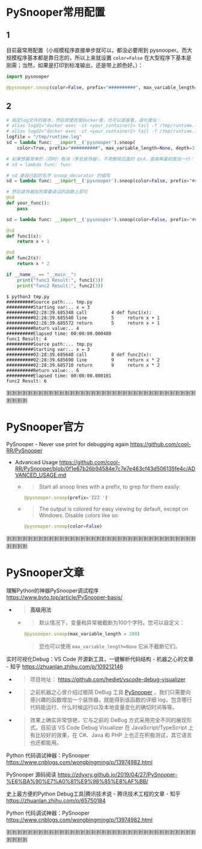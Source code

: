 
# PySnooper常用配置

## 1

目前最常用配置（小规模程序直接单步就可以，都没必要用到 pysnooper。而大规模程序基本都是靠日志的，所以上来就设置 `color=False` 在大型程序下基本是刚需；当然，如果是打印到标准输出，还是带上颜色好。）：
```py
import pysnooper

@pysnooper.snoop(color=False, prefix="##########", max_variable_length=None)
```

## 2

```py
# 指定log文件的版本，然后即使在是docker里，也可以直接看，语句类似：
# alias logd1="docker exec -it <your_container1> tail -f /tmp/runtime.log"
# alias logd2="docker exec -it <your_container2> tail -f /tmp/runtime.log"
logfile = "/tmp/runtime.log"
sd = lambda func: __import__('pysnooper').snoop(
    color=True, prefix="##########", max_variable_length=None, depth=3, output=logfile)(func)

# 如果想最简单的（同时）取消（多处装饰器），不用删除后面的 @sd，直接再最前面加一行：
# sd = lambda func: func
```

```py
# sd 是自己起的名字 snoop_decorator 的缩写
sd = lambda func: __import__('pysnooper').snoop(color=False, prefix="##########", max_variable_length=None)(func)

# 然后装饰器加到需要调试的函数上即可
@sd
def your_func():
    pass
```

```py
sd = lambda func: __import__('pysnooper').snoop(color=False, prefix="##########", max_variable_length=None)(func)

@sd
def func1(x):
    return x + 1

@sd
def func2(x):
    return x * 2

if __name__ == "__main__":
    print("func1 Result:", func1(3))
    print("func2 Result:", func2(3))
```
```console
$ python3 tmp.py
##########Source path:... tmp.py
##########Starting var:.. x = 3
##########02:28:39.685348 call         4 def func1(x):
##########02:28:39.685540 line         5     return x + 1
##########02:28:39.685572 return       5     return x + 1
##########Return value:.. 4
##########Elapsed time: 00:00:00.000480
func1 Result: 4
##########Source path:... tmp.py
##########Starting var:.. x = 3
##########02:28:39.685648 call         8 def func2(x):
##########02:28:39.685690 line         9     return x * 2
##########02:28:39.685710 return       9     return x * 2
##########Return value:.. 6
##########Elapsed time: 00:00:00.000101
func2 Result: 6
```

:u5272::u5272::u5272::u5272::u5272::u5272::u5272::u5272::u5272::u5272::u5272::u5272::u5272::u5272::u5272::u5272::u5272::u5272::u5272::u5272::u5272::u5272::u5272::u5272::u5272::u5272::u5272::u5272::u5272::u5272::u5272::u5272::u5272::u5272::u5272::u5272::u5272::u5272::u5272::u5272:

# PySnooper官方

PySnooper - Never use print for debugging again https://github.com/cool-RR/PySnooper
- Advanced Usage https://github.com/cool-RR/PySnooper/blob/0f1e67b26b94584e7c7e7e463cf43d506135fe4c/ADVANCED_USAGE.md
  * > Start all snoop lines with a prefix, to grep for them easily:
    ```py
    @pysnooper.snoop(prefix='ZZZ ')
    ```
  * > The output is colored for easy viewing by default, except on Windows. Disable colors like so:
    ```py
    @pysnooper.snoop(color=False)
    ```

:u5272::u5272::u5272::u5272::u5272::u5272::u5272::u5272::u5272::u5272::u5272::u5272::u5272::u5272::u5272::u5272::u5272::u5272::u5272::u5272::u5272::u5272::u5272::u5272::u5272::u5272::u5272::u5272::u5272::u5272::u5272::u5272::u5272::u5272::u5272::u5272::u5272::u5272::u5272::u5272:

# PySnooper文章

理解Python的神器PySnooper调试程序 https://www.byto.top/article/PySnooper-basis/
- > **高级用法**
  * > 默认情况下，变量和异常被截断为100个字符。您可以自定义：
    ```py
    @pysnooper.snoop(max_variable_length = 200)
    ```
    > 您也可以使用 `max_variable_length=None` 它从不截断它们。

实时可视化Debug：VS Code 开源新工具，一键解析代码结构 - 机器之心的文章 - 知乎 https://zhuanlan.zhihu.com/p/109212146
- > 项目地址： https://github.com/hediet/vscode-debug-visualizer
- > 之前机器之心曾介绍过极简 DeBug 工具 [PySnooper]() ，我们只需要向感兴趣的函数增加一个装饰器，就能得到该函数的详细 log，包含哪行代码能运行、什么时候运行以及本地变量变化的确切时间等等。
- > 效果上确实非常惊艳，它与之前的 DeBug 方式采用完全不同的展现形式。目前该 VS Code Debug Visualizer 在 JavaScript/TypeScript 上有比较好的效果，在 C#、Java 和 PHP 上也正在积极测试，其它语言也还都能用。

Python 代码调试神器：PySnooper https://www.cnblogs.com/wongbingming/p/13974982.html

PySnooper 源码阅读 https://zdyxry.github.io/2019/04/27/PySnooper-%E6%BA%90%E7%A0%81%E9%98%85%E8%AF%BB/

史上最方便的Python Debug工具|腾讯技术说 - 腾讯技术工程的文章 - 知乎 https://zhuanlan.zhihu.com/p/65750184

Python 代码调试神器：PySnooper https://www.cnblogs.com/wongbingming/p/13974982.html

:u5272::u5272::u5272::u5272::u5272::u5272::u5272::u5272::u5272::u5272::u5272::u5272::u5272::u5272::u5272::u5272::u5272::u5272::u5272::u5272::u5272::u5272::u5272::u5272::u5272::u5272::u5272::u5272::u5272::u5272::u5272::u5272::u5272::u5272::u5272::u5272::u5272::u5272::u5272::u5272:
